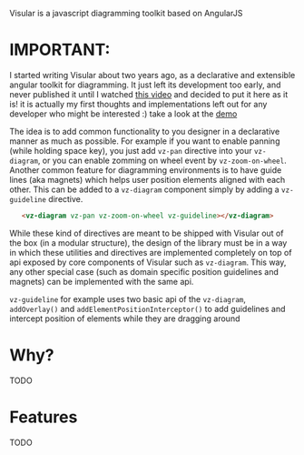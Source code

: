Visular is a javascript diagramming toolkit based on AngularJS

# IMPORTANT:
I started writing Visular about two years ago, as a declarative and extensible
angular toolkit for diagramming. It just left its development too early, and never published it until I watched [this video](https://www.youtube.com/watch?v=0SARbwvhupQ&feature=youtu.be) and decided to put it here as it is!
it is actually my first thoughts and implementations left out for any developer who might be interested :) 
take a look at the [demo](https://alirezamirian.github.io/visular/demo/)

The idea is to add common functionality to you designer in a declarative manner as much as 
possible. For example if you want to enable panning (while holding space key), you just add
`vz-pan` directive into your `vz-diagram`, or you can enable zomming on wheel event by 
`vz-zoom-on-wheel`. Another common feature for diagramming environments is to have guide lines 
(aka magnets) which helps user position elements aligned with each other. This can be added
to a `vz-diagram` component simply by adding a `vz-guideline` directive.

``` html
   <vz-diagram vz-pan vz-zoom-on-wheel vz-guideline></vz-diagram>
```

While these kind of directives are meant to be shipped with Visular out of the box (in a modular structure),
the design of the library must be in a way in which these utilities and directives are implemented completely on top of 
api exposed by core components of Visular such as `vz-diagram`. This way, any other special case (such as domain 
specific position guidelines and magnets) can be implemented with the same api.

`vz-guideline` for example uses two basic api of the `vz-diagram`, `addOverlay()` and `addElementPositionInterceptor()` 
to add guidelines and intercept position of elements while they are dragging around

# Why?
TODO
# Features
TODO
